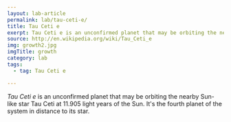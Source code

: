 ```yaml
---
layout: lab-article
permalink: lab/tau-ceti-e/
title: Tau Ceti e
exerpt: Tau Ceti e is an unconfirmed planet that may be orbiting the nearby Sun-like star Tau Ceti.
source: http://en.wikipedia.org/wiki/Tau_Ceti_e
img: growth2.jpg
imgTitle: growth
category: lab
tags:
  - tag: Tau Ceti e

---
```


*Tau Ceti e* is an unconfirmed planet that may be orbiting the nearby Sun-like star Tau Ceti at 11.905 light years of the Sun. It's the fourth planet of the system in distance to its star.
